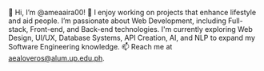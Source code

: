 👋 Hi, I’m @ameaaira00!
👀 I enjoy working on projects that enhance lifestyle and aid people. I’m passionate about Web Development, including Full-stack, Front-end, and Back-end technologies. I'm currently exploring Web Design, UI/UX, Database Systems, API Creation, AI, and NLP to expand my Software Engineering knowledge.
📫 Reach me at aealoveros@alum.up.edu.ph.

<!---
ameaaira00/ameaaira00 is a ✨ special ✨ repository because its `README.md` (this file) appears on your GitHub profile.
You can click the Preview link to take a look at your changes.
--->
